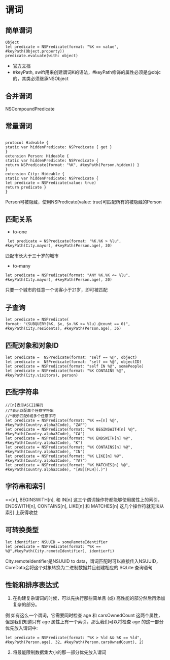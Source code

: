 #  谓词

## 简单谓词
```
Object
let predicate = NSPredicate(format: "%K == value", #keyPath(Object.property))
predicate.evaluate(with: object)
```
* [官方文档](https://developer.apple.com/library/archive/documentation/Cocoa/Conceptual/Predicates/Articles/pCreating.html#//apple_ref/doc/uid/TP40001793-219639-BCIIHDCH)
* #keyPath, swift用来创建谓词K的语法，#keyPath修饰的属性必须是@objc的，其类必须继承NSObject

## 合并谓词
NSCompoundPredicate

## 常量谓词
```

protocol Hideable {
static var hiddenPredicate: NSPredicate { get }
}
extension Person: Hideable {
static var hiddenPredicate: NSPredicate {
return NSPredicate(format: "%K", #keyPath(Person.hidden)) }
}
extension City: Hideable {
static var hiddenPredicate: NSPredicate {
let predicate = NSPredicate(value: true)
return predicate }
}
```
Person可被隐藏，使用NSPredicate(value: true)可匹配所有的被隐藏的Person

## 匹配关系
* to-one
```
 let predicate = NSPredicate(format: "%K.%K > %lu", #keyPath(City.mayor), #keyPath(Person.age), 30)
```

匹配市长大于三十岁的城市

* to-many
```
let predicate = NSPredicate(format: "ANY %K.%K <= %lu", #keyPath(City.mayor), #keyPath(Person.age), 20)
```

只要一个城市的任意一个访客小于21岁，即可被匹配

## 子查询
```
let predicate = NSPredicate(
format: "(SUBQUERY(%K, $x, $x.%K >= %lu).@count == 0)", #keyPath(City.residents), #keyPath(Person.age), 36)
```
## 匹配对象和对象ID
```
let predicate =  NSPredicate(format: "self == %@", object)
let predicate =  NSPredicate(format: "self == %@", objectID)
let predicate = NSPredicate(format: "self IN %@", somePeople)
let predicate = NSPredicate(format: "%K CONTAINS %@", #keyPath(City.visitors), person)
```

## 匹配字符串
```
//[n]表示ASCII编码
//?表示匹配单个任意字符串
//*表示匹配0或多个任意字符
let predicate = NSPredicate(format: "%K ==[n] %@", #keyPath(Country.alpha3Code), "ZAF")
let predicate = NSPredicate(format: "%K BEGINSWITH[n] %@", #keyPath(Country.alpha3Code), "CA")
let predicate = NSPredicate(format: "%K ENDSWITH[n] %@", #keyPath(Country.alpha3Code), "K")
let predicate = NSPredicate(format: "%K CONTAINS[n] %@", #keyPath(Country.alpha3Code), "IN")
let predicate = NSPredicate(format: "%K LIKE[n] %@", #keyPath(Country.alpha3Code), "?A?")
let predicate = NSPredicate(format: "%K MATCHES[n] %@", #keyPath(Country.alpha3Code), "[AB][FLH](.)")
```
## 字符串和索引
==[n], BEGINSWITH[n], 和 IN[n] 这三个谓词操作符都能够使用属性上的索引，ENDSWITH[n], CONTAINS[n], LIKE[n] 和 MATCHES[n] 这几个操作符就无法从索引 上获得收益
## 可转换类型
```
let identifier: NSUUID = someRemoteIdentifier
let predicate = NSPredicate(format: "%K == %@",#keyPath(City.remoteIdentifier), identierfi)
```
City.remoteIdentifier是NSUUID to data，谓词匹配时可以直接传入NSUUID，CoreData会将这个对象转换为二进制数据并且创建相应的 SQLite 查询语句
## 性能和排序表达式
1. 在构建复杂谓词的时候，可以先执行那些简单且 (或) 高性能的部分然后再添加复杂的部分。

例 如有这么一个谓词，它需要同时检查 age 和 carsOwnedCount 这两个属性，但是我们知道只有 age 属性上有一个索引，那么我们可以将检查 age 的这一部分优先放入谓词中:
```
let predicate = NSPredicate(format: "%K > %ld && %K == %ld", #keyPath(Person.age), 32, #keyPath(Person.carsOwnedCount), 2)
```

2. 将最能限制数据集大小的那一部分优先放入谓词

